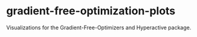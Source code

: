 # gradient-free-optimization-plots

Visualizations for the Gradient-Free-Optimizers and Hyperactive package.
